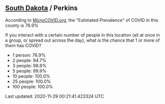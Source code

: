 
## [South Dakota](/united-states/south-dakota) / Perkins

According to [MicroCOVID.org](http://microcovid.org),
the "Estimated Prevalence" of COVID in this county is 76.9%

If you interact with a certain number of people in this location
(all at once in a group, or spread out across the day), what is the chance that
1 or more of them has COVID?

- 1 person: 76.9%
- 2 people: 94.7%
- 3 people: 98.8%
- 5 people: 99.9%
- 10 people: 100.0%
- 25 people: 100.0%
- 100 people: 100.0%

Last updated: 2020-11-29 00:21:41.423324 UTC
